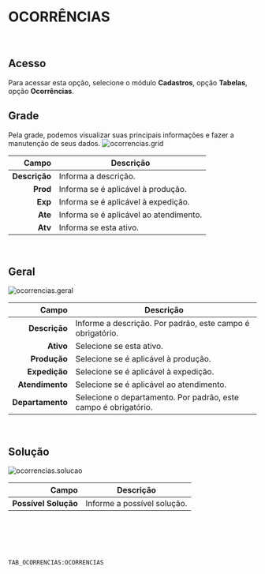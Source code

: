 # OCORRÊNCIAS
<br>

## Acesso
Para acessar esta opção, selecione o módulo **Cadastros**, opção **Tabelas**, opção **Ocorrências**.
<br>

## Grade
Pela grade, podemos visualizar suas principais informações e fazer a manutenção de seus dados.
![ocorrencias.grid](https://raw.githubusercontent.com/netforcews/docs-erp/master/cadastros/imagens/ocorrencias.grid.png)

Campo | Descrição
--:|---
**Descrição** | Informa a descrição.
**Prod** | Informa se é aplicável à produção.
**Exp** | Informa se é aplicável à expedição.
**Ate** | Informa se é aplicável ao atendimento.
**Atv** | Informa se esta ativo.
<br>

## Geral
![ocorrencias.geral](https://raw.githubusercontent.com/netforcews/docs-erp/master/cadastros/imagens/ocorrencias.geral.png)

Campo | Descrição
--:|---
**Descrição** | Informe a descrição. Por padrão, este campo é obrigatório.
**Ativo** | Selecione se esta ativo.
**Produção** | Selecione se é aplicável à produção.
**Expedição** | Selecione se é aplicável à expedição.
**Atendimento** | Selecione se é aplicável ao atendimento.
**Departamento** | Selecione o departamento. Por padrão, este campo é obrigatório.
<br>

## Solução
![ocorrencias.solucao](https://raw.githubusercontent.com/netforcews/docs-erp/master/cadastros/imagens/ocorrencias.solucao.png)

Campo | Descrição
--:|---
**Possível Solução** | Informe a possível solução.
<br>
<br>
<br>
<br>

```TAB_OCORRENCIAS:OCORRENCIAS```
